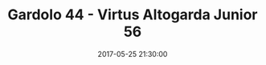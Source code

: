 ---
title: Gardolo 44 - Virtus Altogarda Junior 56
date: 2017-05-25 21:30:00
squadra-a: Virtus Altogarda Junior
punteggio-a: 59
squadra-b: Bc Gardolo
punteggio-b: 46
partite/squadra: promozione-16-17
luogo: Centro Sportivo Trento Nord
categoria: promozione
---